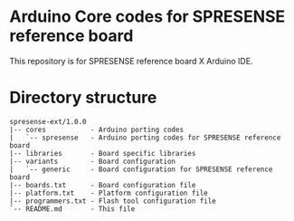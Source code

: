 # Arduino Core codes for SPRESENSE reference board

This repository is for SPRESENSE reference board X Arduino IDE.

# Directory structure

```
spresense-ext/1.0.0
|-- cores           - Arduino porting codes
|   `-- spresense   - Arduino porting codes for SPRESENSE reference board
|-- libraries       - Board specific libraries
|-- variants        - Board configuration
|   `-- generic     - Board configuration for SPRESENSE reference board
|-- boards.txt      - Board configuration file
|-- platform.txt    - Platform configuration file
|-- programmers.txt - Flash tool configuration file
`-- README.md       - This file
```
